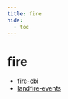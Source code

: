 ```yaml
---
title: fire
hide:
  - toc
---
```


# fire

- [fire-cbi](/data-library/fire-cbi.md)  
  <small></small>
- [landfire-events](/data-library/landfire-events.md)  
  <small></small>